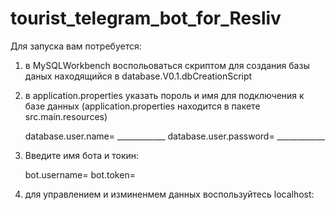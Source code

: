 # tourist_telegram_bot_for_Resliv

Для запуска вам потребуется: 

1. в MySQLWorkbench воспольоваться скриптом для создания базы даных находящийся в database.V0.1.dbCreationScript
2. в application.properties указать пороль и имя для подключения к базе данных (application.properties находится в пакете src.main.resources)

      database.user.name= ____________
      database.user.password= ____________
      
3. Введите имя бота и токин:

      bot.username=
      bot.token=
      
4. для управлением и изминенмем данных воспользуйтесь localhost:
